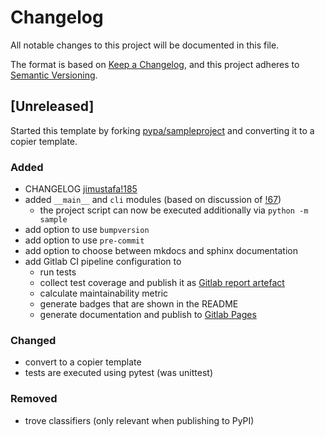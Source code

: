 # Changelog

All notable changes to this project will be documented in this file.

The format is based on [Keep a Changelog](https://keepachangelog.com/en/1.1.0/),
and this project adheres to [Semantic Versioning](https://semver.org/spec/v2.0.0.html).

## [Unreleased]

Started this template by forking [pypa/sampleproject](https://github.com/pypa/sampleproject) and converting it to a copier template.

### Added

- CHANGELOG [jimustafa](https://github.com/jimustafa)[!185](https://github.com/pypa/sampleproject/pull/185)
- added `__main__` and `cli` modules (based on discussion of [!67](https://github.com/pypa/sampleproject/pull/67))
  - the project script can now be executed additionally via `python -m sample`
- add option to use `bumpversion`
- add option to use `pre-commit`
- add option to choose between mkdocs and sphinx documentation
- add Gitlab CI pipeline configuration to
  - run tests
  - collect test coverage and publish it as [Gitlab report artefact](https://docs.gitlab.com/ee/ci/yaml/artifacts_reports.html#artifactsreportscoverage_report)
  - calculate maintainability metric
  - generate badges that are shown in the README
  - generate documentation and publish to [Gitlab Pages](https://docs.gitlab.com/ee/user/project/pages/)

### Changed

- convert to a copier template
- tests are executed using pytest (was unittest)

### Removed

- trove classifiers (only relevant when publishing to PyPI)

<!-- [unreleased]: https://github.com/jannismain/pypa-sampleproject/compare/v0.0.2...HEAD -->
<!-- [0.0.2]: https://github.com/jannismain/pypa-sampleproject/compare/v0.0.1...v0.0.2 -->
<!-- [0.0.1]: https://github.com/jannismain/pypa-sampleproject/releases/tag/v0.0.1 -->
